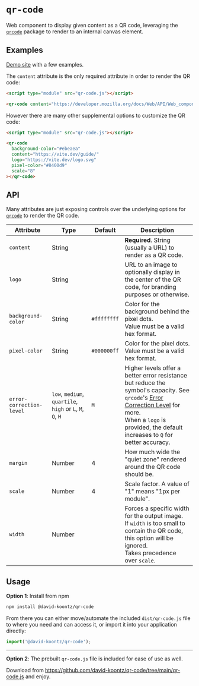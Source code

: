 # `qr-code`

Web component to display given content as a QR code, leveraging the [`qrcode`](https://www.npmjs.com/package/qrcode) package to render to an internal canvas element.

## Examples

[Demo site](https://david-koontz.github.io/qr-code/) with a few examples.

The `content` attribute is the only required attribute in order to render the QR code:

```html
<script type="module" src="qr-code.js"></script>

<qr-code content="https://developer.mozilla.org/docs/Web/API/Web_components"></qr-code>
```

However there are many other supplemental options to customize the QR code:
```html
<script type="module" src="qr-code.js"></script>

<qr-code
  background-color="#ebeaea"
  content="https://vite.dev/guide/"
  logo="https://vite.dev/logo.svg"
  pixel-color="#8400d9"
  scale="8"
></qr-code>
```

## API

Many attributes are just exposing controls over the underlying options for [`qrcode`](https://www.npmjs.com/package/qrcode#renderers-options) to render the QR code.

| Attribute | Type | Default | Description |
| --- | --- | --- | --- |
| `content` | String | | **Required**. String (usually a URL) to render as a QR code. |
| `logo` | String | | URL to an image to optionally display in the center of the QR code, for branding purposes or otherwise. |
| `background-color` | String | `#ffffffff` | Color for the background behind the pixel dots.<br/> Value must be a valid hex format.
| `pixel-color` | String | `#000000ff` | Color for the pixel dots.<br/> Value must be a valid hex format.
| `error-correction-level` | `low`, `medium`, `quartile`, `high` or `L`, `M`, `Q`, `H` | `M` | Higher levels offer a better error resistance but reduce the symbol's capacity. See `qrcode`'s [Error Correction Level](https://www.npmjs.com/package/qrcode#error-correction-level) for more.<br/> When a `logo` is provided, the default increases to `Q` for better accuracy. |
| `margin` | Number | 4 | How much wide the "quiet zone" rendered around the QR code should be. |
| `scale` | Number | 4 | Scale factor. A value of "1" means "1px per module". |
| `width` | Number | | Forces a specific width for the output image.<br/> If `width` is too small to contain the QR code, this option will be ignored.<br/> Takes precedence over `scale`. |

## Usage

**Option 1**: Install from npm

```sh
npm install @david-koontz/qr-code
```

From there you can either move/automate the included `dist/qr-code.js` file to where you need and can access it, or import it into your application directly:

```js
import('@david-koontz/qr-code');
```

---

**Option 2**: The prebuilt `qr-code.js` file is included for ease of use as well.

Download from https://github.com/david-koontz/qr-code/tree/main/qr-code.js and enjoy.